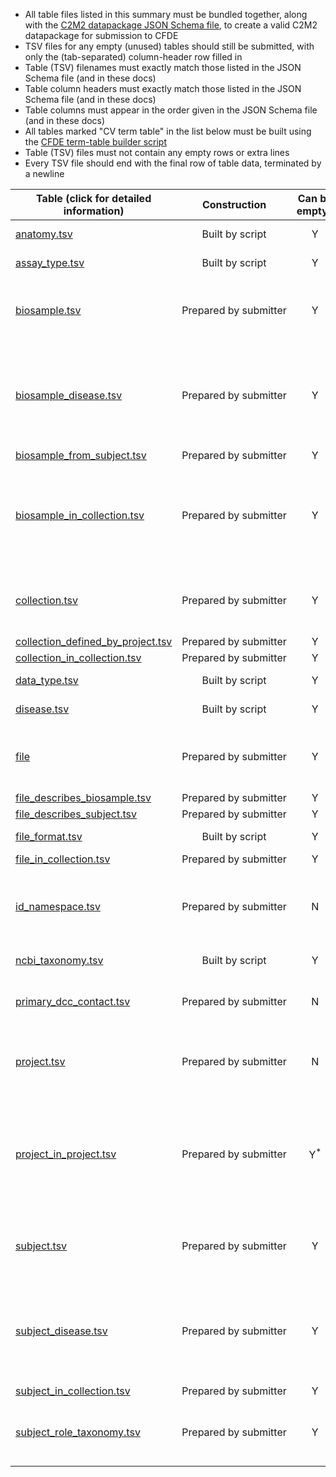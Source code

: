 - All table files listed in this summary must be bundled together, along with the [C2M2 datapackage JSON Schema file](https://osf.io/vzgx9/), to create a valid C2M2 datapackage for submission to CFDE
- TSV files for any empty (unused) tables should still be submitted, with only the (tab-separated) column-header row filled in
- Table (TSV) filenames must exactly match those listed in the JSON Schema file (and in these docs)
- Table column headers must exactly match those listed in the JSON Schema file (and in these docs)
- Table columns must appear in the order given in the JSON Schema file (and in these docs)
- All tables marked "CV term table" in the list below must be built using the [CFDE term-table builder script](https://osf.io/bq6k9/)
- Table (TSV) files must not contain any empty rows or extra lines
- Every TSV file should end with the final row of table data, terminated by a newline

Table (click for detailed information)|Construction|Can be empty?|Notes
-----------|:-----------:|:-------------:|-------------
[anatomy.tsv](./TableInfo:-anatomy.tsv)|Built by script|Y|CV term table
[assay_type.tsv](./TableInfo:-assay_type.tsv)|Built by script|Y|CV term table
[biosample.tsv](./TableInfo:-biosample.tsv)|Prepared&nbsp;by&nbsp;submitter|Y|This table will have as many rows as you have biosamples
[biosample_disease.tsv](./TableInfo:-biosample_disease.tsv)|Prepared by submitter|Y|This table will have one row for each disease associated with each biosample
[biosample_from_subject.tsv](./TableInfo:-biosample_from_subject.tsv)|Prepared by submitter|Y|
[biosample_in_collection.tsv](./TableInfo:-biosample_in_collection.tsv)|Prepared by submitter|Y|This table will have one row for each biosample-collection pair in your project
[collection.tsv](./TableInfo:-collection.tsv)|Prepared by submitter|Y|This table will have as many rows as you have collections
[collection_defined_by_project.tsv](./TableInfo:-collection_defined_by_project.tsv)|Prepared by submitter|Y|
[collection_in_collection.tsv](./TableInfo:-collection_in_collection.tsv)|Prepared by submitter|Y|
[data_type.tsv](./TableInfo:-data_type.tsv)|Built by script|Y|CV term table
[disease.tsv](./TableInfo:-disease.tsv)|Built by script|Y|CV term table
[file](./TableInfo:-file.tsv)|Prepared by submitter|Y|This table will have as many rows as you have files
[file_describes_biosample.tsv](./TableInfo:-file_describes_biosample.tsv)|Prepared by submitter|Y|
[file_describes_subject.tsv](./TableInfo:-file_describes_subject.tsv)|Prepared by submitter|Y|
[file_format.tsv](./TableInfo:-file_format.tsv)|Built by script|Y|CV term table
[file_in_collection.tsv](./TableInfo:-file_in_collection.tsv)|Prepared by submitter|Y|
[id_namespace.tsv](./TableInfo:-id_namespace.tsv)|Prepared by submitter|N|This table will have as many rows as you have identifier namespaces
[ncbi_taxonomy.tsv](./TableInfo:-ncbi_taxonomy.tsv)|Built by script|Y|CV term table
[primary_dcc_contact.tsv](./TableInfo:-primary_dcc_contact.tsv)|Prepared by submitter|N|This table will have exactly one row 
[project.tsv](./TableInfo:-project.tsv)|Prepared by submitter|N|This table will have as many rows as you have projects
[project_in_project.tsv](./TableInfo:-project_in_project.tsv)|Prepared by submitter|Y<sup>*</sup>|<sup>*</sup>If you have more than one project in your [project.tsv](./TableInfo:-project.tsv) table, then you must populate this table
[subject.tsv](./TableInfo:-subject.tsv)|Prepared by submitter|Y|This table will have as many rows as you have subjects
[subject_disease.tsv](./TableInfo:-subject_disease.tsv)|Prepared by submitter|Y|This table will have one row for each disease associated with each subject
[subject_in_collection.tsv](./TableInfo:-subject_in_collection.tsv)|Prepared by submitter|Y|
[subject_role_taxonomy.tsv](./TableInfo:-subject_role_taxonomy.tsv)|Prepared by submitter|Y|This table will have as many rows as you have subjects
